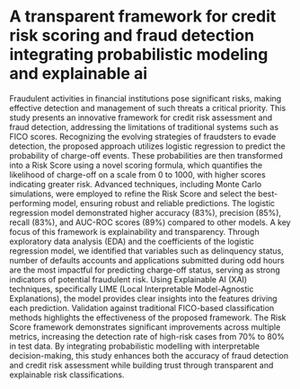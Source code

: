 # A transparent framework for credit risk scoring and fraud detection integrating probabilistic modeling and explainable ai 

Fraudulent activities in financial institutions pose significant risks, making effective detection 
and management of such threats a critical priority.  This study presents an innovative 
framework for credit risk assessment and fraud detection, addressing the limitations of 
traditional systems such as FICO scores. Recognizing the evolving strategies of fraudsters to 
evade detection, the proposed approach utilizes logistic regression to predict the probability of 
charge-off events. These probabilities are then transformed into a Risk Score using a novel 
scoring formula, which quantifies the likelihood of charge-off on a scale from 0 to 1000, with 
higher scores indicating greater risk. Advanced techniques, including Monte Carlo simulations, 
were employed to refine the Risk Score and select the best-performing model, ensuring robust 
and reliable predictions. The logistic regression model demonstrated higher accuracy (83%), 
precision (85%), recall (83%), and AUC-ROC scores (89%) compared to other models. A key 
focus of this framework is explainability and transparency. Through exploratory data analysis 
(EDA) and the coefficients of the logistic regression model, we identified that variables such 
as delinquency status, number of defaults accounts and applications submitted during odd 
hours are the most impactful for predicting charge-off status, serving as strong indicators of 
potential fraudulent risk.  Using Explainable AI (XAI) techniques, specifically LIME (Local 
Interpretable Model-Agnostic Explanations), the model provides clear insights into the features 
driving each prediction. Validation against traditional FICO-based classification methods 
highlights the effectiveness of the proposed framework. The Risk Score framework 
demonstrates significant improvements across multiple metrics, increasing the detection rate 
of high-risk cases from 70% to 80% in test data. By integrating probabilistic modelling with 
interpretable decision-making, this study enhances both the accuracy of fraud detection and 
credit risk assessment while building trust through transparent and explainable risk 
classifications. 
